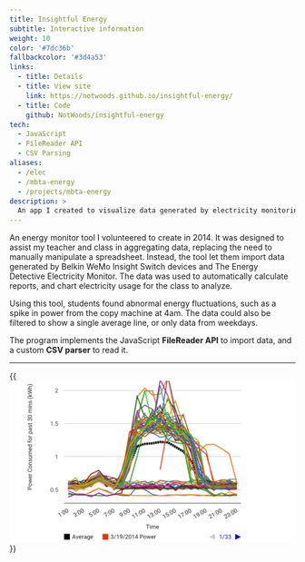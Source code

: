 ```yaml
---
title: Insightful Energy
subtitle: Interactive information
weight: 10
color: '#7dc36b'
fallbackcolor: '#3d4a53'
links:
  - title: Details
  - title: View site
    link: https://notwoods.github.io/insightful-energy/
  - title: Code
    github: NotWoods/insightful-energy
tech:
  - JavaScript
  - FileReader API
  - CSV Parsing
aliases:
  - /elec
  - /mbta-energy
  - /projects/mbta-energy
description: >
  An app I created to visualize data generated by electricity monitoring devices, transforming it into graphs. Data views could be changed, and custom data could be uploaded by users. With this program, students were able to identify odd electricity usage, such as a power spike from the refrigerator at 4am.
---
```


An energy monitor tool I volunteered to create in 2014. It was designed to assist my teacher and class in aggregating data, replacing the need to manually manipulate a spreadsheet. Instead, the tool let them import data generated by Belkin WeMo Insight Switch devices and The Energy Detective Electricity Monitor. The data was used to automatically calculate reports, and chart electricity usage for the class to analyze.

Using this tool, students found abnormal energy fluctuations, such as a spike in power from the copy machine at 4am. The data could also be filtered to show a single average line, or only data from weekdays.

The program implements the JavaScript **FileReader API** to import data, and a custom **CSV parser** to read it.

---

{{<img src="chart.png" alt="Energy chart from application">}}
